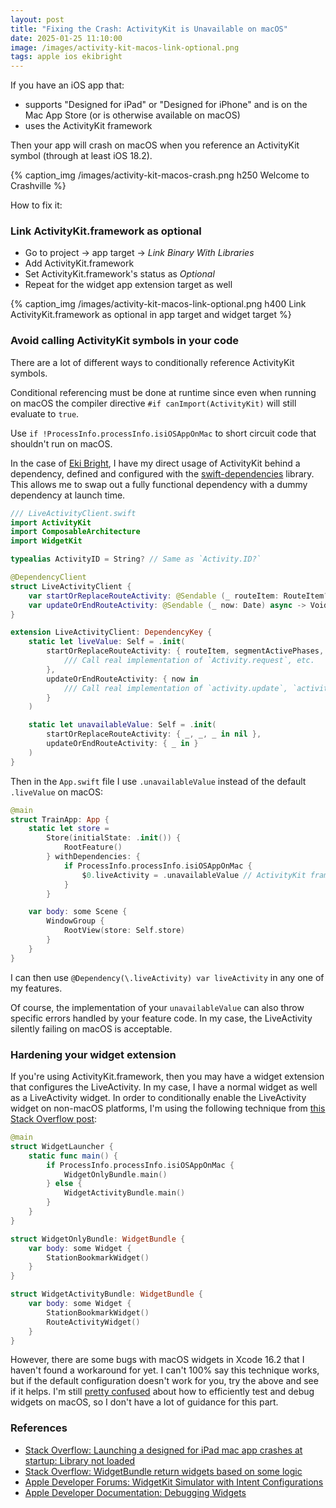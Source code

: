 ```yaml
---
layout: post
title: "Fixing the Crash: ActivityKit is Unavailable on macOS"
date: 2025-01-25 11:10:00
image: /images/activity-kit-macos-link-optional.png
tags: apple ios ekibright
---
```


If you have an iOS app that:

- supports "Designed for iPad" or "Designed for iPhone" and is on the Mac App Store (or is otherwise available on macOS)
- uses the ActivityKit framework

Then your app will crash on macOS when you reference an ActivityKit symbol (through at least iOS 18.2).

{% caption_img /images/activity-kit-macos-crash.png h250 Welcome to Crashville %}

How to fix it:

### Link ActivityKit.framework as optional

- Go to project -> app target -> _Link Binary With Libraries_
- Add ActivityKit.framework
- Set ActivityKit.framework's status as _Optional_
- Repeat for the widget app extension target as well

{% caption_img /images/activity-kit-macos-link-optional.png h400 Link ActivityKit.framework as optional in app target and widget target %}

### Avoid calling ActivityKit symbols in your code

There are a lot of different ways to conditionally reference ActivityKit symbols.

Conditional referencing must be done at runtime since even when running on macOS the compiler directive `#if canImport(ActivityKit)` will still evaluate to `true`.

Use `if !ProcessInfo.processInfo.isiOSAppOnMac` to short circuit code that shouldn't run on macOS.

In the case of [Eki Bright](https://twocentstudios.com/2024/07/27/eki-bright-tokyo-area-train-timetables/), I have my direct usage of ActivityKit behind a dependency, defined and configured with the [swift-dependencies](https://github.com/pointfreeco/swift-dependencies) library. This allows me to swap out a fully functional dependency with a dummy dependency at launch time.

```swift
/// LiveActivityClient.swift
import ActivityKit
import ComposableArchitecture
import WidgetKit

typealias ActivityID = String? // Same as `Activity.ID?`

@DependencyClient
struct LiveActivityClient {
    var startOrReplaceRouteActivity: @Sendable (_ routeItem: RouteItem?) async throws -> ActivityID
    var updateOrEndRouteActivity: @Sendable (_ now: Date) async -> Void
}

extension LiveActivityClient: DependencyKey {
    static let liveValue: Self = .init(
        startOrReplaceRouteActivity: { routeItem, segmentActivePhases, now in
            /// Call real implementation of `Activity.request`, etc.
        },
        updateOrEndRouteActivity: { now in
            /// Call real implementation of `activity.update`, `activity.end`, etc.
        }
    )

    static let unavailableValue: Self = .init(
        startOrReplaceRouteActivity: { _, _, _ in nil },
        updateOrEndRouteActivity: { _ in }
    )
}
```

Then in the `App.swift` file I use `.unavailableValue` instead of the default `.liveValue` on macOS:

```swift
@main
struct TrainApp: App {
    static let store =
        Store(initialState: .init()) {
            RootFeature()
        } withDependencies: {
            if ProcessInfo.processInfo.isiOSAppOnMac {
                $0.liveActivity = .unavailableValue // ActivityKit framework crashes on macOS
            }
        }

    var body: some Scene {
        WindowGroup {
            RootView(store: Self.store)
        }
    }
}
```

I can then use `@Dependency(\.liveActivity) var liveActivity` in any one of my features.

Of course, the implementation of your `unavailableValue` can also throw specific errors handled by your feature code. In my case, the LiveActivity silently failing on macOS is acceptable.

### Hardening your widget extension

If you're using ActivityKit.framework, then you may have a widget extension that configures the LiveActivity. In my case, I have a normal widget as well as a LiveActivity widget. In order to conditionally enable the LiveActivity widget on non-macOS platforms, I'm using the following technique from [this Stack Overflow post](https://stackoverflow.com/a/72807287):

```swift
@main
struct WidgetLauncher {
    static func main() {
        if ProcessInfo.processInfo.isiOSAppOnMac {
            WidgetOnlyBundle.main()
        } else {
            WidgetActivityBundle.main()
        }
    }
}

struct WidgetOnlyBundle: WidgetBundle {
    var body: some Widget {
        StationBookmarkWidget()
    }
}

struct WidgetActivityBundle: WidgetBundle {
    var body: some Widget {
        StationBookmarkWidget()
        RouteActivityWidget()
    }
}
```

However, there are some bugs with macOS widgets in Xcode 16.2 that I haven't found a workaround for yet. I can't 100% say this technique works, but if the default configuration doesn't work for you, try the above and see if it helps. I'm still [pretty confused](https://hachyderm.io/@twocentstudios/113887068005326578) about how to efficiently test and debug widgets on macOS, so I don't have a lot of guidance for this part.

### References

- [Stack Overflow: Launching a designed for iPad mac app crashes at startup: Library not loaded](https://stackoverflow.com/q/75589730)
- [Stack Overflow: WidgetBundle return widgets based on some logic](https://stackoverflow.com/a/72807287)
- [Apple Developer Forums: WidgetKit Simulator with Intent Configurations](https://forums.developer.apple.com/forums/thread/773125)
- [Apple Developer Documentation: Debugging Widgets](https://developer.apple.com/documentation/widgetkit/debugging-widgets)
